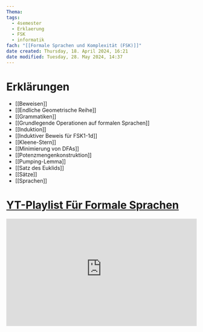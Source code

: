 ```yaml
---
Thema: 
tags:
  - 4semester
  - Erklaerung
  - FSK
  - informatik
fach: "[[Formale Sprachen und Komplexität (FSK)]]"
date created: Thursday, 18. April 2024, 16:21
date modified: Tuesday, 28. May 2024, 14:37
---
```


# Erklärungen

- [[Beweisen]]
- [[Endliche Geometrische Reihe]]
- [[Grammatiken]]
- [[Grundlegende Operationen auf formalen Sprachen]]
- [[Induktion]]
- [[Induktiver Beweis für FSK1-1d]]
- [[Kleene-Stern]]
- [[Minimierung von DFAs]]
- [[Potenzmengenkonstruktion]]
- [[Pumping-Lemma]]
- [[Satz des Euklids]]
- [[Sätze]]
- [[Sprachen]]


# [YT-Playlist Für Formale Sprachen](https://youtube.com/playlist?list=PLG_1tsKrsKVO2ANHX68UbrNgt7gZuH37H&si=P7VkP7JsWEl-4oLo)

<div style="position: relative; width: 100%; height: 0; padding-bottom: 56.25%;">
    <iframe src="https://www.youtube-nocookie.com/embed/videoseries?si=OI_p_Q84Zi8xFs0U&amp;list=PLG_1tsKrsKVO2ANHX68UbrNgt7gZuH37H" title="YouTube video player" style="position: absolute; top: 0; left: 0; width: 100%; height: 100%;" frameborder="0" allow="accelerometer; autoplay; clipboard-write; encrypted-media; gyroscope; picture-in-picture; web-share" referrerpolicy="strict-origin-when-cross-origin" allowfullscreen></iframe>
</div>


